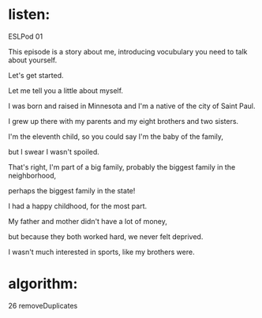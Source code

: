
# listen:
ESLPod 01

This episode is a story about me, introducing vocubulary you need to talk about yourself.

Let's get started.

Let me tell you a little about myself.

I was born and raised in Minnesota and I'm a native of the city of Saint Paul. 

I grew up there with my parents and my eight brothers and two sisters.

I'm the eleventh child, so you could say I'm the baby of the family,

but I swear I wasn't spoiled.

That's right, I'm part of a big family, probably the biggest family in the neighborhood,

perhaps the biggest family in the state!

I had a happy childhood, for the most part.

My father and mother didn't have a lot of money,

but because they both worked hard, we never felt deprived.

I wasn't much interested in sports, like my brothers were.


# algorithm:
26 removeDuplicates

